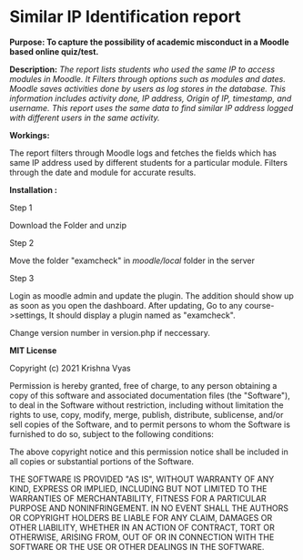 
# Similar IP Identification report


**Purpose: 
To capture the possibility of academic misconduct in a Moodle based online quiz/test.**

**Description:**
*The report lists students who used the same IP to access modules in Moodle.
It Filters through options such as modules and dates. 
Moodle saves activities done by users as log stores in the database. This information includes activity done, IP address, Origin of IP, timestamp, and username. This report uses the same data to find similar IP address logged with different users in the same activity.*

**Workings:** 

The report filters through Moodle logs and fetches the fields which has same IP address used by different students for a particular module. Filters through the date and module for accurate results. 

**Installation :**

Step 1 

Download the Folder and unzip

Step 2 

Move the folder "examcheck" in *moodle/local* folder in the server

Step 3 

Login as moodle admin and update the plugin. The addition should show up as soon as you open the dashboard. After updating, Go to any course->settings, It should display a plugin named as "examcheck". 

Change version number in version.php if neccessary.


**MIT License**

Copyright (c) 2021 Krishna Vyas

Permission is hereby granted, free of charge, to any person obtaining a copy
of this software and associated documentation files (the "Software"), to deal
in the Software without restriction, including without limitation the rights
to use, copy, modify, merge, publish, distribute, sublicense, and/or sell
copies of the Software, and to permit persons to whom the Software is
furnished to do so, subject to the following conditions:

The above copyright notice and this permission notice shall be included in all
copies or substantial portions of the Software.

THE SOFTWARE IS PROVIDED "AS IS", WITHOUT WARRANTY OF ANY KIND, EXPRESS OR
IMPLIED, INCLUDING BUT NOT LIMITED TO THE WARRANTIES OF MERCHANTABILITY,
FITNESS FOR A PARTICULAR PURPOSE AND NONINFRINGEMENT. IN NO EVENT SHALL THE
AUTHORS OR COPYRIGHT HOLDERS BE LIABLE FOR ANY CLAIM, DAMAGES OR OTHER
LIABILITY, WHETHER IN AN ACTION OF CONTRACT, TORT OR OTHERWISE, ARISING FROM,
OUT OF OR IN CONNECTION WITH THE SOFTWARE OR THE USE OR OTHER DEALINGS IN THE
SOFTWARE.


